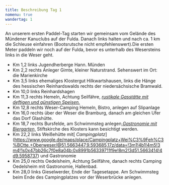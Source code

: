 ```yaml
---
title: Beschreibung Tag 1
nomenu: true
wandertag: 1
---
```


An unserem ersten Paddel-Tag starten wir gemeinsam vom Gelände des Mündener Kanuclubs auf der Fulda. Danach links halten und nach ca. 1 km die Schleuse einfahren (Bootsrutsche nicht empfehlenswert).Die ersten Meter paddeln wir noch auf der Fulda, bevor es unterhalb des Wesersteins links in die Weser geht.

- Km 1,2 links Jugendherberge Hann. Münden
- Km 2,2 rechts Anleger Gimte, kleiner Naturstrand. Sehenswert im Ort: die Marienkirche
- Km 3,5 links ehemaliges Klostergut Hilkwartshausen, links die Hänge des hessischen Reinhardswalds rechts der niedersächsische Bramwald.
- Km 10,0 links Reinhardshagen
- Km 11,3 rechts Hemeln, Achtung Seilfähre, [*rustikale Gasstätte mit deftigen und günstigen Speisen.*](https://www.google.de/maps/place/Zur+F%C3%A4hre/@51.4983293,9.6064822,15z/data=!4m5!3m4!1s0x0:0xc24403c773214600!8m2!3d51.4983293!4d9.6064822)
- Km 12,8 rechts Weser-Camping Hemeln, Bistro, anlegen auf Slipanlage
- Km 16,0 rechts über der Weser die Bramburg, danach am gleichen Ufer das Dorf Glashütte.
- Km 18,7 rechts Bursfelde, am Schwimmsteg anlegen,[*Gastronomie mit Biergarten,*](https://www.google.de/maps/place/Klosterm%C3%BChle/@51.5430765,9.6211909,17z/data=!3m1!4b1!4m5!3m4!1s0x47bb2681f426e8b7:0x23232668f9c4e2c4!8m2!3d51.5430732!4d9.6233796) Stiftskirche des Klosters kann besichtigt werden.
- Km 22,2 links Weißehütte mit[ *Campingplatz*] (https://www.google.de/maps/place/Campingplatz+Wei%C3%9Feh%C3%BCtte,+Oberweser/@51.5663447,9.593685,17z/data=!3m1!4b1!4m5!3m4!1s0x47bb26c7f0e8a04b:0x8991b56339711f9e!8m2!3d51.5663414!4d9.5958737) und Gastronomie
- Km 25,0 rechts Oedelsheim, Achtung Seilfähre, danach rechts Camping Oedelsheim mit Gastronomie, Hallenbad.
- Km 28,0 links Gieselwerder, Ende der Tagesetappe. Am Schwimmsteg beim Ende des Campingplatzes vor der Weserbrücke anlegen.
 

